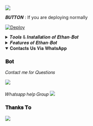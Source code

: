 <!--

<div align="center">
<a href="https://ibb.co/wQ4GK21"><img src="https://i.ibb.co/HPqwr9Q/whatsapp-botto-void-init.png" alt="whatsapp-botto-void-init" border="0"></a>

# **Ethan : Upgrade of All Automation**

[![CodeFactor](https://www.codefactor.io/repository/github/jayjay-ops/ethan/badge)](https://www.codefactor.io/repository/github/jayjay-ops/ethan)

## [![WhatsApp Group](https://img.shields.io/badge/WhatsApp-25D366?style=for-the-badge&logo=whatsapp&logoColor=white)](https://chat.whatsapp.com/I4m8zLPwTme9II9aZWRZJ1) [![TypeScript](https://img.shields.io/badge/TypeScript-007ACC?style=for-the-badge&logo=typescript&logoColor=white)](https://www.typescriptlang.org/) [![NodeJs](https://img.shields.io/badge/Node.js-43853D?style=for-the-badge&logo=node.js&logoColor=white)](https://nodejs.org/en/)

> A Fully Modular and Efficient Bot <br>

Button : If you are deploying normally

[![Deploy](https://www.herokucdn.com/deploy/button.png)](https://heroku.com/deploy?template=https://github.com/jayjay-ops/Ethan/blob/main)

Button : If you are deploying from a fork

[![Deploy](https://www.herokucdn.com/deploy/button.png)](https://heroku.com/deploy)

Use any one of the above to deploy

</div><br/>
<br/>

## ✨ Highlights

-   Fully Modular Design
-   Object Oriented
-   Written in [TypeScript](https://www.typescriptlang.org/)
-   Self-Restoring Auth
-   Built with [Baileys](https://github.com/adiwajshing/baileys) (The Best
    WhatsApp Library Out There)

## 💻 Deploy/Hosting Guide

-   Section Moved to
    [Kaoi-Guides](https://github.com/Hiroto77/Kaoi-Guides/blob/main/README.md)

## 🍥 Features of the Repo

-   To view all features, click
    here➡️[Kaoi_featuresList.md](https://github.com/PrajjwalDatir/Kaoi/blob/main/Features.md)

## 💪 Contribution

-   Feel free to open issues regarding any problems or if you have any feature
    requests
-   Make sure to follow the ESLint Rules while editing the code and run
    `yarn run prettier-format` before opening PRs

## 🤝 Contributors

<a href="https://github.com/PrajjwalDatir/Kaoi/graphs/contributors">
  <img src="https://contrib.rocks/image?repo=PrajjwalDatir/Kaoi" />
</a>

### 🟢 WhatsApp Group

# [![WhatsApp Group](https://img.shields.io/badge/WhatsApp-25D366?style=for-the-badge&logo=whatsapp&logoColor=white)](https://chat.whatsapp.com/JlGNyRC9TMI07r1Fvt9fTU)

## 📄 License

Distributed under the GNU AFFERO GENERAL PUBLIC License. See [LICENSE](/LICENSE)
for more information.

-->



<img align="center" height="auto" src="https://github.com/joewilliams007/StarDash/blob/main/media/shiba.jpg"/>


𝑩𝑼𝑻𝑻𝑶𝑵 : If you are deploying normally

[![Deploy](https://www.herokucdn.com/deploy/button.png)](https://heroku.com/deploy?template=https://github.com/jayjay-ops/Ethan/blob/main)
 
 
<details close="close">
  <summary>𝑻𝒐𝒐𝒍𝒔 & 𝑰𝒏𝒔𝒕𝒂𝒍𝒍𝒂𝒕𝒊𝒐𝒏 𝒐𝒇 𝑬𝒕𝒉𝒂𝒏-𝑩𝒐𝒕</summary>
  
### 𝑻𝒐𝒐𝒍𝒔
𝑰𝒏𝒔𝒕𝒂𝒍𝒍 𝒕𝒐 𝒖𝒔𝒆 𝑩𝒐𝒕
| App | Link |
|--------|--------|
| **Termux** | [Download Termux](https://play.google.com/store/apps/details?id=com.termux) |

<p align="center">
  <div align="center">
 <code><img height="40" src="https://raw.githubusercontent.com/github/explore/80688e429a7d4ef2fca1e82350fe8e3517d3494d/topics/terminal/terminal.png"></code>

  </div>
  </p>


### 𝑰𝒏𝒔𝒕𝒂𝒍𝒍 𝒘𝒊𝒕𝒉 𝒕𝒆𝒓𝒎𝒖𝒙
𝑶𝒑𝒆𝒏 𝒂𝒑𝒑 𝒕𝒆𝒓𝒎𝒖𝒙

```bash
> termux-setup-storage
> pkg install git
> apt update
> apt upgrade -y
> git clone https://github.com/joewilliams007/stardash
> cd stardash
> bash install.sh
> npm start
```

𝑺𝒄𝒂𝒏 𝑸𝑹 𝒄𝒐𝒅𝒆 𝒂𝒏𝒅 𝑬𝒏𝒋𝒐𝒚...
</details>

<details close="close">
  <summary>𝑭𝒆𝒂𝒕𝒖𝒓𝒆𝒔 𝒐𝒇 𝑬𝒕𝒉𝒂𝒏-𝑩𝒐𝒕</summary>

### 𝑭𝒆𝒂𝒕𝒖𝒓𝒆𝒔 𝒐𝒇 𝒕𝒉𝒊𝒔 𝑹𝒆𝒑𝒐𝒔𝒊𝒕𝒐𝒓𝒚
𝑇𝑜 𝑣𝑖𝑒𝑤 𝑎𝑙𝑙 𝑓𝑒𝑎𝑡𝑢𝑟𝑒𝑠, 𝐶𝑙𝑖𝑐𝑘 ➪ <a href= "https://github.com/jayjay-ops/Ethan/blob/main/Features.md">ℎ𝑒𝑟𝑒</a>
</details>

<details open="open">
  <summary>𝐂𝐨𝐧𝐭𝐚𝐜𝐭𝐬 𝐔𝐬 𝐕𝐢𝐚 𝐖𝐡𝐚𝐭𝐬𝐀𝐩𝐩</summary>

### 𝐁𝐨𝐭
𝐶𝑜𝑛𝑡𝑎𝑐𝑡 𝑚𝑒 𝑓𝑜𝑟 𝑄𝑢𝑒𝑠𝑡𝑖𝑜𝑛𝑠
<p>
<a href="https://wa.me/2349051064375?text=Ethan%20Help" target="blank"><img src="https://img.shields.io/badge/WhatsApp Ethan-Bot v2.5-30302f?style=flat&logo=whatsapp"></a><br/><br/>
𝑊ℎ𝑎𝑡𝑠𝑎𝑝𝑝 ℎ𝑒𝑙𝑝 𝐺𝑟𝑜𝑢𝑝
<a href="https://chat.whatsapp.com/JlGNyRC9TMI07r1Fvt9fTU" target="blank"><img src="https://img.shields.io/badge/WhatsApp-25D366?style=for-the-badge&logo=whatsapp&logoColor=green"></a>
</p>



### 𝐓𝐡𝐚𝐧𝐤𝐬 𝐓𝐨
<a href="https://github.com/adiwajshing/Baileys"><img src="https://img.shields.io/badge/-adiwajshing/Baileys-black?style=flat-square&logo=github"></a>

